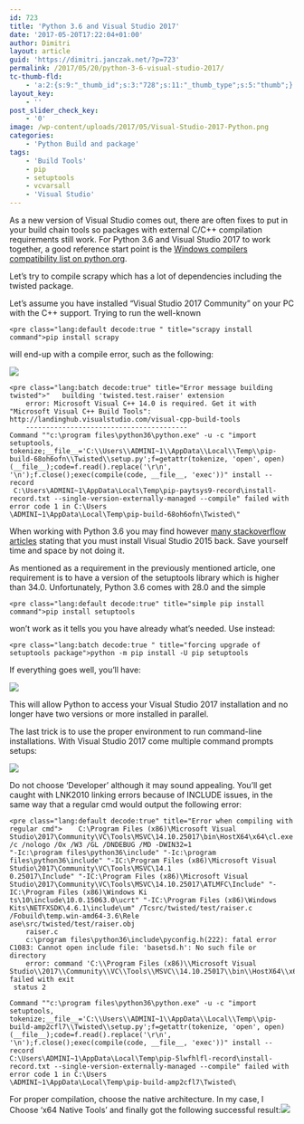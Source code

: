 ```yaml
---
id: 723
title: 'Python 3.6 and Visual Studio 2017'
date: '2017-05-20T17:22:04+01:00'
author: Dimitri
layout: article
guid: 'https://dimitri.janczak.net/?p=723'
permalink: /2017/05/20/python-3-6-visual-studio-2017/
tc-thumb-fld:
    - 'a:2:{s:9:"_thumb_id";s:3:"728";s:11:"_thumb_type";s:5:"thumb";}'
layout_key:
    - ''
post_slider_check_key:
    - '0'
image: /wp-content/uploads/2017/05/Visual-Studio-2017-Python.png
categories:
    - 'Python Build and package'
tags:
    - 'Build Tools'
    - pip
    - setuptools
    - vcvarsall
    - 'Visual Studio'
---
```


As a new version of Visual Studio comes out, there are often fixes to put in your build chain tools so packages with external C/C++ compilation requirements still work. For Python 3.6 and Visual Studio 2017 to work together, a good reference start point is the [Windows compilers compatibility list on python.org](https://wiki.python.org/moin/WindowsCompilers).

Let’s try to compile scrapy which has a lot of dependencies including the twisted package.

Let’s assume you have installed “Visual Studio 2017 Community” on your PC with the C++ support. Trying to run the well-known

```
<pre class="lang:default decode:true " title="scrapy install command">pip install scrapy
```

will end-up with a compile error, such as the following:

[![](https://dimitri.janczak.net/wp-content/uploads/2017/05/SCrapy-Twisted-Build-Error.png)](https://dimitri.janczak.net/wp-content/uploads/2017/05/SCrapy-Twisted-Build-Error.png)

```
<pre class="lang:batch decode:true" title="Error message building twisted">"   building 'twisted.test.raiser' extension
    error: Microsoft Visual C++ 14.0 is required. Get it with "Microsoft Visual C++ Build Tools": http://landinghub.visualstudio.com/visual-cpp-build-tools
    ----------------------------------------
Command ""c:\program files\python36\python.exe" -u -c "import setuptools, tokenize;__file__='C:\\Users\\ADMINI~1\\AppData\\Local\\Temp\\pip-build-68oh6ofn\\Twisted\\setup.py';f=getattr(tokenize, 'open', open)(__file__);code=f.read().replace('\r\n', '\n');f.close();exec(compile(code, __file__, 'exec'))" install --record
 C:\Users\ADMINI~1\AppData\Local\Temp\pip-paytsys9-record\install-record.txt --single-version-externally-managed --compile" failed with error code 1 in C:\Users
\ADMINI~1\AppData\Local\Temp\pip-build-68oh6ofn\Twisted\"
```

When working with Python 3.6 you may find however [many stackoverflow articles](http://stackoverflow.com/questions/29846087/microsoft-visual-c-14-0-is-required-unable-to-find-vcvarsall-bat) stating that you must install Visual Studio 2015 back. Save yourself time and space by not doing it.

As mentioned as a requirement in the previously mentioned article, one requirement is to have a version of the setuptools library which is higher than 34.0. Unfortunately, Python 3.6 comes with 28.0 and the simple

```
<pre class="lang:default decode:true" title="simple pip install command">pip install setuptools
```

won’t work as it tells you you have already what’s needed. Use instead:

```
<pre class="lang:batch decode:true " title="forcing upgrade of setuptools package">python -m pip install -U pip setuptools
```

If everything goes well, you’ll have:

[![](https://dimitri.janczak.net/wp-content/uploads/2017/05/pip-install-upgrade-setup-tools.png)](https://dimitri.janczak.net/wp-content/uploads/2017/05/pip-install-upgrade-setup-tools.png)

This will allow Python to access your Visual Studio 2017 installation and no longer have two versions or more installed in parallel.

The last trick is to use the proper environment to run command-line installations. With Visual Studio 2017 come multiple command prompts setups:

[![](https://dimitri.janczak.net/wp-content/uploads/2017/05/Visual-Studio-2017-Command-Line-Prompt-Icons.png)](https://dimitri.janczak.net/wp-content/uploads/2017/05/Visual-Studio-2017-Command-Line-Prompt-Icons.png)

Do not choose ‘Developer’ although it may sound appealing. You’ll get caught with LNK2010 linking errors because of INCLUDE issues, in the same way that a regular cmd would output the following error:

```
<pre class="lang:default decode:true" title="Error when compiling with regular cmd">    C:\Program Files (x86)\Microsoft Visual Studio\2017\Community\VC\Tools\MSVC\14.10.25017\bin\HostX64\x64\cl.exe /c /nologo /Ox /W3 /GL /DNDEBUG /MD -DWIN32=1
"-Ic:\program files\python36\include" "-Ic:\program files\python36\include" "-IC:\Program Files (x86)\Microsoft Visual Studio\2017\Community\VC\Tools\MSVC\14.1
0.25017\Include" "-IC:\Program Files (x86)\Microsoft Visual Studio\2017\Community\VC\Tools\MSVC\14.10.25017\ATLMFC\Include" "-IC:\Program Files (x86)\Windows Ki
ts\10\include\10.0.15063.0\ucrt" "-IC:\Program Files (x86)\Windows Kits\NETFXSDK\4.6.1\include\um" /Tcsrc/twisted/test/raiser.c /Fobuild\temp.win-amd64-3.6\Rele
ase\src/twisted/test/raiser.obj
    raiser.c
    c:\program files\python36\include\pyconfig.h(222): fatal error C1083: Cannot open include file: 'basetsd.h': No such file or directory
    error: command 'C:\\Program Files (x86)\\Microsoft Visual Studio\\2017\\Community\\VC\\Tools\\MSVC\\14.10.25017\\bin\\HostX64\\x64\\cl.exe' failed with exit
 status 2

Command ""c:\program files\python36\python.exe" -u -c "import setuptools, tokenize;__file__='C:\\Users\\ADMINI~1\\AppData\\Local\\Temp\\pip-build-amp2cfl7\\Twisted\\setup.py';f=getattr(tokenize, 'open', open)(__file__);code=f.read().replace('\r\n', '\n');f.close();exec(compile(code, __file__, 'exec'))" install --record
C:\Users\ADMINI~1\AppData\Local\Temp\pip-5lwfhlfl-record\install-record.txt --single-version-externally-managed --compile" failed with error code 1 in C:\Users
\ADMINI~1\AppData\Local\Temp\pip-build-amp2cfl7\Twisted\
```

For proper compilation, choose the native architecture. In my case, I Choose ‘x64 Native Tools’ and finally got the following successful result:[![](https://dimitri.janczak.net/wp-content/uploads/2017/05/scrapy-build_lib.win-amd64-3.6_twisted_test_raiser.cp36-win_amd64.pyd_.png)](https://dimitri.janczak.net/wp-content/uploads/2017/05/scrapy-build_lib.win-amd64-3.6_twisted_test_raiser.cp36-win_amd64.pyd_.png)